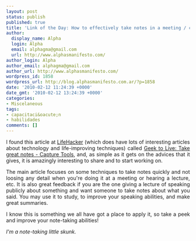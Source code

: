 ```yaml
---
layout: post
status: publish
published: true
title: 'Link of the Day: How to effectively take notes in a meeting / course'
author:
  display_name: Alpha
  login: Alpha
  email: alphagma@gmail.com
  url: http://www.alphasmanifesto.com/
author_login: Alpha
author_email: alphagma@gmail.com
author_url: http://www.alphasmanifesto.com/
wordpress_id: 1858
wordpress_url: http://blog.alphasmanifesto.com.ar/?p=1858
date: '2010-02-12 11:24:39 +0000'
date_gmt: '2010-02-12 13:24:39 +0000'
categories:
- Miscelaneous
tags:
- capacitaci&oacute;n
- habilidades
comments: []
---
```

<p style="text-align: justify;">I found this article at <a href="http://lifehacker.com/">LifeHacker</a> (which does have lots of interesting articles about technology and life-improving techniques) called <a href="http://lifehacker.com/167307/geek-to-live--take-great-notes">Geek to Live: Take great notes - Capture Tools</a>, and, as simple as it gets on the advices that it gives, it is amazingly interesting to share and to start working on.</p>
<p style="text-align: justify;">The main article focuses on some techniques to take notes quickly and not loosing any detail when you're doing it at a meeting or hearing a lecture, etc. It is also great feedback if you are the one giving a lecture of speaking publicly about something and want someone to take notes about what you said. You may use it to study, to improve your speaking abilities, and make great summaries.</p>
<p style="text-align: justify;">I know this is something we all have got a place to apply it, so take a peek and improve your note-taking abilities!</p>
<p style="text-align: justify;"><em>I'm a note-taking little skunk.</em></p>
